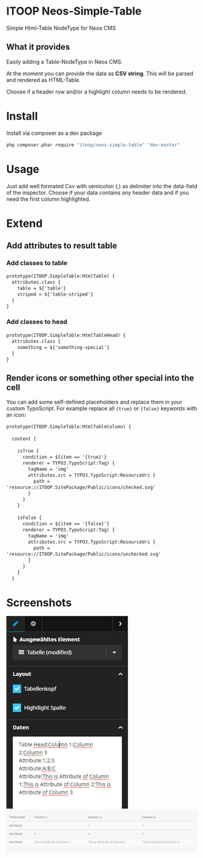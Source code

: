 # ITOOP Neos-Simple-Table
Simple Html-Table NodeType for Neos CMS

## What it provides
Easily adding a Table-NodeType in Neos CMS. 

At the moment you can provide the data as **CSV string**. This will be parsed and rendered as HTML-Table.

Choose if a header row and/or a highlight column needs to be rendered. 

# Install
Install via composer as a dev package
```bash
php composer.phar require "itoop/neos-simple-table" "dev-master"
```
# Usage
Just add well formated Csv with semicolon (;) as delimiter into the data-field of the inspector. 
Choose if your data contains any header data and if you need the first column highlighted.

# Extend
## Add attributes to result table
### Add classes to table
```typoscript
prototype(ITOOP.SimpleTable:HtmlTable) {
  attributes.class {
    table = ${'table'}
    striped = ${'table-striped'}
  }
}
```

### Add classes to head
```typoscript
prototype(ITOOP.SimpleTable:HtmlTableHead) {
  attributes.class {
    something = ${'something-special'}
  }
}
```

## Render icons or something other special into the cell
You can add some self-defined placeholders and replace them in your custom TypoScript. For example replace all `{true}` or `{false}` keywords with an icon:
```
prototype(ITOOP.SimpleTable:HtmlTableColumn) {
  
  content {
  
    isTrue {
      condition = ${item == '{true}'}
      renderer = TYPO3.TypoScript:Tag) {
        tagName = 'img'
        attributes.src = TYPO3.TypoScript:ResourceUri {
          path = 'resource://ITOOP.SitePackage/Public/icons/checked.svg'
        }
      }
    }
    
    isFalse {
      condition = ${item == '{false}'}
      renderer = TYPO3.TypoScript:Tag) {
        tagName = 'img'
        attributes.src = TYPO3.TypoScript:ResourceUri {
          path = 'resource://ITOOP.SitePackage/Public/icons/unchecked.svg'
        }
      }
    }
  }

```

# Screenshots
![Inspector](/Docs/screenshot_inspector.png?raw=true "Inspector")
![Resulting table](/Docs/screenshot_result.png?raw=true "Resulting table")
